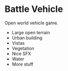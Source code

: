 # Battle Vehicle
Open world vehicle game.

* Large open terrain
* Urban building
* Vistas
* Vegetation
* Nice SFX
* Water
* More stuff
